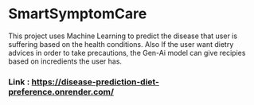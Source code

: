 # SmartSymptomCare
This project uses Machine Learning to predict the disease that user is suffering based on the health conditions. Also If the user want dietry advices in order to take precautions, the Gen-Ai model can give recipies based on incredients the user has.

### Link : https://disease-prediction-diet-preference.onrender.com/
